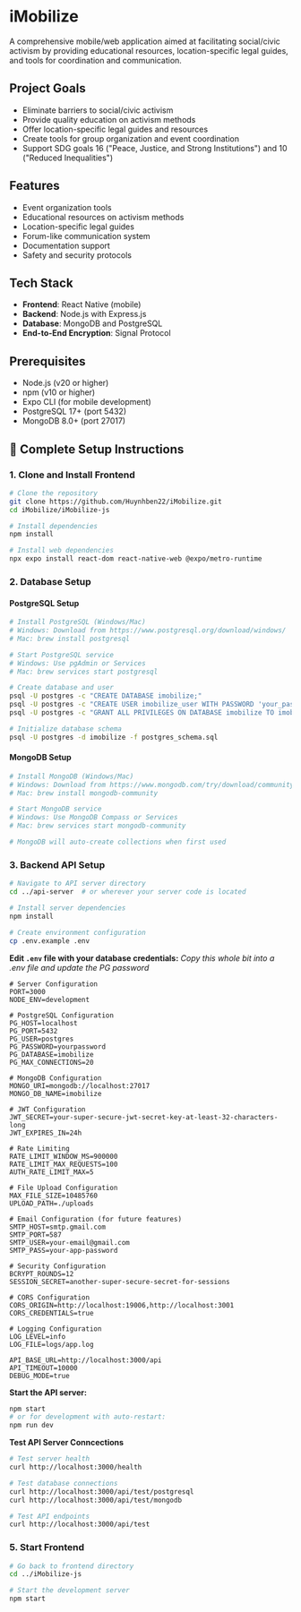 # iMobilize

A comprehensive mobile/web application aimed at facilitating social/civic activism by providing educational resources, location-specific legal guides, and tools for coordination and communication.

## Project Goals

- Eliminate barriers to social/civic activism
- Provide quality education on activism methods
- Offer location-specific legal guides and resources
- Create tools for group organization and event coordination
- Support SDG goals 16 ("Peace, Justice, and Strong Institutions") and 10 ("Reduced Inequalities")

## Features

- Event organization tools
- Educational resources on activism methods
- Location-specific legal guides
- Forum-like communication system
- Documentation support
- Safety and security protocols

## Tech Stack

- **Frontend**: React Native (mobile)
- **Backend**: Node.js with Express.js
- **Database**: MongoDB and PostgreSQL
- **End-to-End Encryption**: Signal Protocol

## Prerequisites

- Node.js (v20 or higher)
- npm (v10 or higher)
- Expo CLI (for mobile development)
- PostgreSQL 17+ (port 5432)
- MongoDB 8.0+ (port 27017)

## 🚀 Complete Setup Instructions

### 1. Clone and Install Frontend

```bash
# Clone the repository
git clone https://github.com/Huynhben22/iMobilize.git
cd iMobilize/iMobilize-js

# Install dependencies
npm install

# Install web dependencies
npx expo install react-dom react-native-web @expo/metro-runtime
```

### 2. Database Setup

#### PostgreSQL Setup
```bash
# Install PostgreSQL (Windows/Mac)
# Windows: Download from https://www.postgresql.org/download/windows/
# Mac: brew install postgresql

# Start PostgreSQL service
# Windows: Use pgAdmin or Services
# Mac: brew services start postgresql

# Create database and user
psql -U postgres -c "CREATE DATABASE imobilize;"
psql -U postgres -c "CREATE USER imobilize_user WITH PASSWORD 'your_password';"
psql -U postgres -c "GRANT ALL PRIVILEGES ON DATABASE imobilize TO imobilize_user;"

# Initialize database schema
psql -U postgres -d imobilize -f postgres_schema.sql
```

#### MongoDB Setup
```bash
# Install MongoDB (Windows/Mac)
# Windows: Download from https://www.mongodb.com/try/download/community
# Mac: brew install mongodb-community

# Start MongoDB service
# Windows: Use MongoDB Compass or Services
# Mac: brew services start mongodb-community

# MongoDB will auto-create collections when first used
```

### 3. Backend API Setup

```bash
# Navigate to API server directory
cd ../api-server  # or wherever your server code is located

# Install server dependencies
npm install

# Create environment configuration
cp .env.example .env
```

**Edit `.env` file with your database credentials:**
*Copy this whole bit into a .env file and update the PG password*

```env
# Server Configuration
PORT=3000
NODE_ENV=development

# PostgreSQL Configuration
PG_HOST=localhost
PG_PORT=5432
PG_USER=postgres
PG_PASSWORD=yourpassword
PG_DATABASE=imobilize
PG_MAX_CONNECTIONS=20

# MongoDB Configuration  
MONGO_URI=mongodb://localhost:27017
MONGO_DB_NAME=imobilize

# JWT Configuration
JWT_SECRET=your-super-secure-jwt-secret-key-at-least-32-characters-long
JWT_EXPIRES_IN=24h

# Rate Limiting
RATE_LIMIT_WINDOW_MS=900000
RATE_LIMIT_MAX_REQUESTS=100
AUTH_RATE_LIMIT_MAX=5

# File Upload Configuration
MAX_FILE_SIZE=10485760
UPLOAD_PATH=./uploads

# Email Configuration (for future features)
SMTP_HOST=smtp.gmail.com
SMTP_PORT=587
SMTP_USER=your-email@gmail.com
SMTP_PASS=your-app-password

# Security Configuration
BCRYPT_ROUNDS=12
SESSION_SECRET=another-super-secure-secret-for-sessions

# CORS Configuration
CORS_ORIGIN=http://localhost:19006,http://localhost:3001
CORS_CREDENTIALS=true

# Logging Configuration
LOG_LEVEL=info
LOG_FILE=logs/app.log

API_BASE_URL=http://localhost:3000/api
API_TIMEOUT=10000
DEBUG_MODE=true
```

**Start the API server:**
```bash
npm start
# or for development with auto-restart:
npm run dev
```

**Test API Server Conncections**
```bash
# Test server health
curl http://localhost:3000/health

# Test database connections
curl http://localhost:3000/api/test/postgresql
curl http://localhost:3000/api/test/mongodb

# Test API endpoints
curl http://localhost:3000/api/test
```

### 5. Start Frontend

```bash
# Go back to frontend directory
cd ../iMobilize-js

# Start the development server
npm start
```